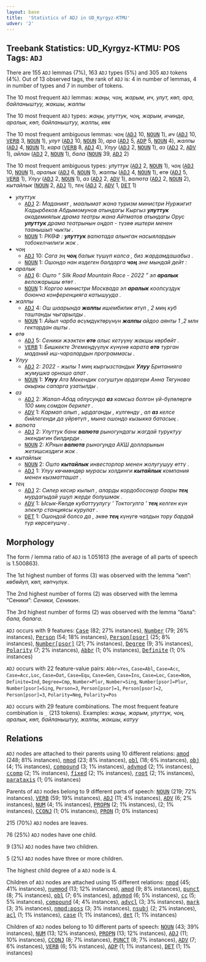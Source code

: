 ```yaml
---
layout: base
title:  'Statistics of ADJ in UD_Kyrgyz-KTMU'
udver: '2'
---
```


## Treebank Statistics: UD_Kyrgyz-KTMU: POS Tags: `ADJ`

There are 155 `ADJ` lemmas (7%), 163 `ADJ` types (5%) and 305 `ADJ` tokens (4%).
Out of 13 observed tags, the rank of `ADJ` is: 4 in number of lemmas, 4 in number of types and 7 in number of tokens.

The 10 most frequent `ADJ` lemmas: <em>жаңы, чоң, жарым, ич, улут, көп, ара, байланыштуу, жакшы, жалпы</em>

The 10 most frequent `ADJ` types:  <em>жаңы, улуттук, чоң, жарым, ичинде, аралык, көп, байланыштуу, жалпы, көк</em>

The 10 most frequent ambiguous lemmas: <em>чоң</em> (<tt><a href="ky_ktmu-pos-ADJ.html">ADJ</a></tt> 10, <tt><a href="ky_ktmu-pos-NOUN.html">NOUN</a></tt> 1), <em>ич</em> (<tt><a href="ky_ktmu-pos-ADJ.html">ADJ</a></tt> 10, <tt><a href="ky_ktmu-pos-VERB.html">VERB</a></tt> 3, <tt><a href="ky_ktmu-pos-NOUN.html">NOUN</a></tt> 1), <em>улут</em> (<tt><a href="ky_ktmu-pos-ADJ.html">ADJ</a></tt> 10, <tt><a href="ky_ktmu-pos-NOUN.html">NOUN</a></tt> 3), <em>ара</em> (<tt><a href="ky_ktmu-pos-ADJ.html">ADJ</a></tt> 5, <tt><a href="ky_ktmu-pos-ADP.html">ADP</a></tt> 5, <tt><a href="ky_ktmu-pos-NOUN.html">NOUN</a></tt> 4), <em>жалпы</em> (<tt><a href="ky_ktmu-pos-ADJ.html">ADJ</a></tt> 4, <tt><a href="ky_ktmu-pos-NOUN.html">NOUN</a></tt> 1), <em>кара</em> (<tt><a href="ky_ktmu-pos-VERB.html">VERB</a></tt> 8, <tt><a href="ky_ktmu-pos-ADJ.html">ADJ</a></tt> 4), <em>Улуу</em> (<tt><a href="ky_ktmu-pos-ADJ.html">ADJ</a></tt> 2, <tt><a href="ky_ktmu-pos-NOUN.html">NOUN</a></tt> 1), <em>аз</em> (<tt><a href="ky_ktmu-pos-ADJ.html">ADJ</a></tt> 2, <tt><a href="ky_ktmu-pos-ADV.html">ADV</a></tt> 1), <em>айлан</em> (<tt><a href="ky_ktmu-pos-ADJ.html">ADJ</a></tt> 2, <tt><a href="ky_ktmu-pos-NOUN.html">NOUN</a></tt> 1), <em>бала</em> (<tt><a href="ky_ktmu-pos-NOUN.html">NOUN</a></tt> 39, <tt><a href="ky_ktmu-pos-ADJ.html">ADJ</a></tt> 2)

The 10 most frequent ambiguous types:  <em>улуттук</em> (<tt><a href="ky_ktmu-pos-ADJ.html">ADJ</a></tt> 2, <tt><a href="ky_ktmu-pos-NOUN.html">NOUN</a></tt> 1), <em>чоң</em> (<tt><a href="ky_ktmu-pos-ADJ.html">ADJ</a></tt> 10, <tt><a href="ky_ktmu-pos-NOUN.html">NOUN</a></tt> 1), <em>аралык</em> (<tt><a href="ky_ktmu-pos-ADJ.html">ADJ</a></tt> 6, <tt><a href="ky_ktmu-pos-NOUN.html">NOUN</a></tt> 1), <em>жалпы</em> (<tt><a href="ky_ktmu-pos-ADJ.html">ADJ</a></tt> 4, <tt><a href="ky_ktmu-pos-NOUN.html">NOUN</a></tt> 1), <em>өтө</em> (<tt><a href="ky_ktmu-pos-ADJ.html">ADJ</a></tt> 5, <tt><a href="ky_ktmu-pos-VERB.html">VERB</a></tt> 1), <em>Улуу</em> (<tt><a href="ky_ktmu-pos-ADJ.html">ADJ</a></tt> 2, <tt><a href="ky_ktmu-pos-NOUN.html">NOUN</a></tt> 1), <em>аз</em> (<tt><a href="ky_ktmu-pos-ADJ.html">ADJ</a></tt> 2, <tt><a href="ky_ktmu-pos-ADV.html">ADV</a></tt> 1), <em>валюта</em> (<tt><a href="ky_ktmu-pos-ADJ.html">ADJ</a></tt> 2, <tt><a href="ky_ktmu-pos-NOUN.html">NOUN</a></tt> 2), <em>кытайлык</em> (<tt><a href="ky_ktmu-pos-NOUN.html">NOUN</a></tt> 2, <tt><a href="ky_ktmu-pos-ADJ.html">ADJ</a></tt> 1), <em>тең</em> (<tt><a href="ky_ktmu-pos-ADJ.html">ADJ</a></tt> 2, <tt><a href="ky_ktmu-pos-ADV.html">ADV</a></tt> 1, <tt><a href="ky_ktmu-pos-DET.html">DET</a></tt> 1)


* <em>улуттук</em>
  * <tt><a href="ky_ktmu-pos-ADJ.html">ADJ</a></tt> 2: <em>Маданият , маалымат жана туризм министри Нуржигит Кадырбеков Абдымомунов атындагы Кыргыз <b>улуттук</b> академиялык драма театры жана Айтматов атындагы Орус <b>улуттук</b> драма театрынын оңдоп - түзөө иштери менен таанышып чыкты .</em>
  * <tt><a href="ky_ktmu-pos-NOUN.html">NOUN</a></tt> 1: <em>РКӨФ : <b>улуттук</b> валютада алынган насыялардын тобокелчилиги жок .</em>
* <em>чоң</em>
  * <tt><a href="ky_ktmu-pos-ADJ.html">ADJ</a></tt> 10: <em>Сага эң <b>чоң</b> балык түшүп калса , биз жардамдашабыз .</em>
  * <tt><a href="ky_ktmu-pos-NOUN.html">NOUN</a></tt> 1: <em>Ошондо нан издеген балдарга <b>чоң</b> эне мындай дейт :</em>
* <em>аралык</em>
  * <tt><a href="ky_ktmu-pos-ADJ.html">ADJ</a></tt> 6: <em>Ошто “ Silk Road Mountain Race - 2022 ” эл <b>аралык</b> веложарышы өтөт .</em>
  * <tt><a href="ky_ktmu-pos-NOUN.html">NOUN</a></tt> 1: <em>Коргоо министри Москвада эл <b>аралык</b> коопсуздук боюнча конференцияга катышууда .</em>
* <em>жалпы</em>
  * <tt><a href="ky_ktmu-pos-ADJ.html">ADJ</a></tt> 4: <em>Ош шаарында <b>жалпы</b> ишембилик өтүп , 2 миң куб таштанды чыгарылды .</em>
  * <tt><a href="ky_ktmu-pos-NOUN.html">NOUN</a></tt> 1: <em>Айыл чарба өсүмдүктөрүнүн <b>жалпы</b> айдоо аянты 1 ,2 млн гектардан ашты .</em>
* <em>өтө</em>
  * <tt><a href="ky_ktmu-pos-ADJ.html">ADJ</a></tt> 5: <em>Сеники жээктен <b>өтө</b> алыс кетүүнү жакшы көрбөйт .</em>
  * <tt><a href="ky_ktmu-pos-VERB.html">VERB</a></tt> 1: <em>Бишкекте Эгемендүүлүк күнүнө карата <b>өтө</b> турган маданий иш-чаралардын программасы .</em>
* <em>Улуу</em>
  * <tt><a href="ky_ktmu-pos-ADJ.html">ADJ</a></tt> 2: <em>2022 - жылы 1 миң кыргызстандык <b>Улуу</b> Британияга жумушка орношо алат .</em>
  * <tt><a href="ky_ktmu-pos-NOUN.html">NOUN</a></tt> 1: <em><b>Улуу</b> Ата Мекендик согуштун ардагери Анна Тягунова акыркы сапарга узатылды .</em>
* <em>аз</em>
  * <tt><a href="ky_ktmu-pos-ADJ.html">ADJ</a></tt> 2: <em>Жалал-Абад облусунда <b>аз</b> камсыз болгон үй-бүлөлөргө 100 миң сомдон берилет .</em>
  * <tt><a href="ky_ktmu-pos-ADV.html">ADV</a></tt> 1: <em>Кармап алып , ырдаганды , күлгөндү , ал <b>аз</b> келсе бийлегенди да үйрөтүп , мына ошондо кызыкка батасың .</em>
* <em>валюта</em>
  * <tt><a href="ky_ktmu-pos-ADJ.html">ADJ</a></tt> 2: <em>Улуттук банк <b>валюта</b> рыногундагы жагдай туруктуу экендигин билдирди .</em>
  * <tt><a href="ky_ktmu-pos-NOUN.html">NOUN</a></tt> 2: <em>КРнын <b>валюта</b> рыногунда АКШ долларынын жетишсиздиги жок .</em>
* <em>кытайлык</em>
  * <tt><a href="ky_ktmu-pos-NOUN.html">NOUN</a></tt> 2: <em>Ошто <b>кытайлык</b> инвесторлор менен жолугушуу өттү .</em>
  * <tt><a href="ky_ktmu-pos-ADJ.html">ADJ</a></tt> 1: <em>Улуу көчмөндөр мурасы холдинги <b>кытайлык</b> компания менен кызматташат .</em>
* <em>тең</em>
  * <tt><a href="ky_ktmu-pos-ADJ.html">ADJ</a></tt> 2: <em>Силер кесир кылып , аларды кордобосоңор баары <b>тең</b> мурдагыдай ушул жерде болушмак .</em>
  * <tt><a href="ky_ktmu-pos-ADV.html">ADV</a></tt> 1: <em>Ысык-Көлдө кубаттуулугу ' Токтогулга ' <b>тең</b> келген күн электр станциясы курулат .</em>
  * <tt><a href="ky_ktmu-pos-DET.html">DET</a></tt> 1: <em>Ошондой болсо да , экөө <b>тең</b> күнүгө чалдын тору бардай түр көрсөтүшчү .</em>

## Morphology

The form / lemma ratio of `ADJ` is 1.051613 (the average of all parts of speech is 1.500863).

The 1st highest number of forms (3) was observed with the lemma “көп”: <em>көбөйүп, көп, көпчүлүк</em>.

The 2nd highest number of forms (2) was observed with the lemma “Сеники”: <em>Сеники, Сеникин</em>.

The 3rd highest number of forms (2) was observed with the lemma “бала”: <em>бала, балага</em>.

`ADJ` occurs with 9 features: <tt><a href="ky_ktmu-feat-Case.html">Case</a></tt> (82; 27% instances), <tt><a href="ky_ktmu-feat-Number.html">Number</a></tt> (79; 26% instances), <tt><a href="ky_ktmu-feat-Person.html">Person</a></tt> (54; 18% instances), <tt><a href="ky_ktmu-feat-Person-psor.html">Person[psor]</a></tt> (25; 8% instances), <tt><a href="ky_ktmu-feat-Number-psor.html">Number[psor]</a></tt> (21; 7% instances), <tt><a href="ky_ktmu-feat-Degree.html">Degree</a></tt> (9; 3% instances), <tt><a href="ky_ktmu-feat-Polarity.html">Polarity</a></tt> (7; 2% instances), <tt><a href="ky_ktmu-feat-Abbr.html">Abbr</a></tt> (1; 0% instances), <tt><a href="ky_ktmu-feat-Definite.html">Definite</a></tt> (1; 0% instances)

`ADJ` occurs with 22 feature-value pairs: `Abbr=Yes`, `Case=Abl`, `Case=Acc`, `Case=Acc,Loc`, `Case=Dat`, `Case=Equ`, `Case=Gen`, `Case=Ins`, `Case=Loc`, `Case=Nom`, `Definite=Ind`, `Degree=Cmp`, `Number=Plur`, `Number=Sing`, `Number[psor]=Plur`, `Number[psor]=Sing`, `Person=3`, `Person[psor]=1`, `Person[psor]=2`, `Person[psor]=3`, `Polarity=Neg`, `Polarity=Pos`

`ADJ` occurs with 29 feature combinations.
The most frequent feature combination is `_` (213 tokens).
Examples: <em>жаңы, жарым, улуттук, чоң, аралык, көп, байланыштуу, жалпы, жакшы, катуу</em>


## Relations

`ADJ` nodes are attached to their parents using 10 different relations: <tt><a href="ky_ktmu-dep-amod.html">amod</a></tt> (248; 81% instances), <tt><a href="ky_ktmu-dep-nmod.html">nmod</a></tt> (23; 8% instances), <tt><a href="ky_ktmu-dep-obl.html">obl</a></tt> (18; 6% instances), <tt><a href="ky_ktmu-dep-obj.html">obj</a></tt> (4; 1% instances), <tt><a href="ky_ktmu-dep-compound.html">compound</a></tt> (3; 1% instances), <tt><a href="ky_ktmu-dep-advmod.html">advmod</a></tt> (2; 1% instances), <tt><a href="ky_ktmu-dep-ccomp.html">ccomp</a></tt> (2; 1% instances), <tt><a href="ky_ktmu-dep-fixed.html">fixed</a></tt> (2; 1% instances), <tt><a href="ky_ktmu-dep-root.html">root</a></tt> (2; 1% instances), <tt><a href="ky_ktmu-dep-parataxis.html">parataxis</a></tt> (1; 0% instances)

Parents of `ADJ` nodes belong to 9 different parts of speech: <tt><a href="ky_ktmu-pos-NOUN.html">NOUN</a></tt> (219; 72% instances), <tt><a href="ky_ktmu-pos-VERB.html">VERB</a></tt> (59; 19% instances), <tt><a href="ky_ktmu-pos-ADJ.html">ADJ</a></tt> (11; 4% instances), <tt><a href="ky_ktmu-pos-ADV.html">ADV</a></tt> (6; 2% instances), <tt><a href="ky_ktmu-pos-NUM.html">NUM</a></tt> (4; 1% instances), <tt><a href="ky_ktmu-pos-PROPN.html">PROPN</a></tt> (2; 1% instances),  (2; 1% instances), <tt><a href="ky_ktmu-pos-CCONJ.html">CCONJ</a></tt> (1; 0% instances), <tt><a href="ky_ktmu-pos-PRON.html">PRON</a></tt> (1; 0% instances)

215 (70%) `ADJ` nodes are leaves.

76 (25%) `ADJ` nodes have one child.

9 (3%) `ADJ` nodes have two children.

5 (2%) `ADJ` nodes have three or more children.

The highest child degree of a `ADJ` node is 4.

Children of `ADJ` nodes are attached using 15 different relations: <tt><a href="ky_ktmu-dep-nmod.html">nmod</a></tt> (45; 41% instances), <tt><a href="ky_ktmu-dep-nummod.html">nummod</a></tt> (13; 12% instances), <tt><a href="ky_ktmu-dep-amod.html">amod</a></tt> (9; 8% instances), <tt><a href="ky_ktmu-dep-punct.html">punct</a></tt> (8; 7% instances), <tt><a href="ky_ktmu-dep-obl.html">obl</a></tt> (7; 6% instances), <tt><a href="ky_ktmu-dep-advmod.html">advmod</a></tt> (6; 5% instances), <tt><a href="ky_ktmu-dep-cc.html">cc</a></tt> (5; 5% instances), <tt><a href="ky_ktmu-dep-compound.html">compound</a></tt> (4; 4% instances), <tt><a href="ky_ktmu-dep-advcl.html">advcl</a></tt> (3; 3% instances), <tt><a href="ky_ktmu-dep-mark.html">mark</a></tt> (3; 3% instances), <tt><a href="ky_ktmu-dep-nmod-poss.html">nmod:poss</a></tt> (3; 3% instances), <tt><a href="ky_ktmu-dep-nsubj.html">nsubj</a></tt> (2; 2% instances), <tt><a href="ky_ktmu-dep-acl.html">acl</a></tt> (1; 1% instances), <tt><a href="ky_ktmu-dep-case.html">case</a></tt> (1; 1% instances), <tt><a href="ky_ktmu-dep-det.html">det</a></tt> (1; 1% instances)

Children of `ADJ` nodes belong to 10 different parts of speech: <tt><a href="ky_ktmu-pos-NOUN.html">NOUN</a></tt> (43; 39% instances), <tt><a href="ky_ktmu-pos-NUM.html">NUM</a></tt> (13; 12% instances), <tt><a href="ky_ktmu-pos-PROPN.html">PROPN</a></tt> (13; 12% instances), <tt><a href="ky_ktmu-pos-ADJ.html">ADJ</a></tt> (11; 10% instances), <tt><a href="ky_ktmu-pos-CCONJ.html">CCONJ</a></tt> (8; 7% instances), <tt><a href="ky_ktmu-pos-PUNCT.html">PUNCT</a></tt> (8; 7% instances), <tt><a href="ky_ktmu-pos-ADV.html">ADV</a></tt> (7; 6% instances), <tt><a href="ky_ktmu-pos-VERB.html">VERB</a></tt> (6; 5% instances), <tt><a href="ky_ktmu-pos-ADP.html">ADP</a></tt> (1; 1% instances), <tt><a href="ky_ktmu-pos-DET.html">DET</a></tt> (1; 1% instances)

